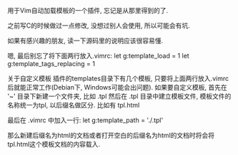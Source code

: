 
用于Vim自动加载模板的一个插件, 忘记是从那里得到的了.

之前写C的时候做过一点修改, 没想过别人会使用, 所以可能会有坑. 

如果有感兴趣的朋友, 读一下源码里的说明应该很容易懂. 

嗯, 最后别忘了将下面两行放入.vimrc:
let g:template_load = 1
let g:template_tags_replacing = 1

关于自定义模板
插件的templates目录下有几个模板, 只要将上面两行放入.vimrc后就能正常工作(Debian下, Windows可能会出问题).
如果要自定义模板, 首先在 '~' 目录下新建一个文件夹, 比如 .tpl
然后在 .tpl 目录中建立模板文件, 模板文件的名称统一为tpl, 以后缀名做区分. 
比如有 tpl.html  

最后在 .vimrc 中加入一行:
let g:template_path = './.tpl'

那么新建后缀名为html的文档或者打开空白的后缀名为html的文档时将会将tpl.html这个模板文档的内容载入. 
